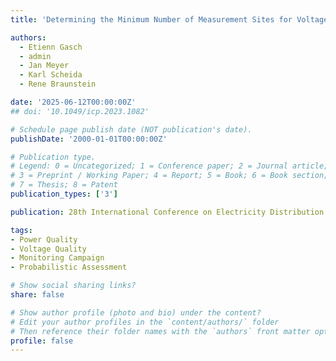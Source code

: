 ```yaml
---
title: 'Determining the Minimum Number of Measurement Sites for Voltage Quality Evaluation in Medium Voltage Networks'

authors:
  - Etienn Gasch
  - admin
  - Jan Meyer
  - Karl Scheida
  - Rene Braunstein

date: '2025-06-12T00:00:00Z'
## doi: '10.1049/icp.2023.1082'

# Schedule page publish date (NOT publication's date).
publishDate: '2000-01-01T00:00:00Z'

# Publication type.
# Legend: 0 = Uncategorized; 1 = Conference paper; 2 = Journal article;
# 3 = Preprint / Working Paper; 4 = Report; 5 = Book; 6 = Book section;
# 7 = Thesis; 8 = Patent
publication_types: ['3']

publication: 28th International Conference on Electricity Distribution (CIRED 2025)

tags:
- Power Quality
- Voltage Quality
- Monitoring Campaign
- Probabilistic Assessment

# Show social sharing links?
share: false

# Show author profile (photo and bio) under the content?
# Edit your author profiles in the `content/authors/` folder
# Then reference their folder names with the `authors` front matter option above
profile: false
---
```

